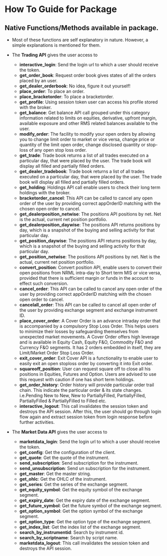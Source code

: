 # How To Guide for Package

## Native Functions/Methods available in package.
* Most of these functions are self explanatory in nature. However, a simple explanations is mentioned for them.
*  The __Trading API__ gives the user access to 
      *  __interactive_login__: Send the login url to which a user should receive the token.
      *  __get_order_book__: Request order book gives states of all the orders placed by an user.
      *  __get_dealer_orderbook__: No idea, figure it out yourself!
      *  __place_order__: To place an order.
      *  __place_bracketorder__: To place a bracketorder.
      *  __get_profile__: Using session token user can access his profile stored with the broker.
      *  __get_balance__: Get balance API call grouped under this category information related to limits on equities, derivative, upfront margin, available exposure and other RMS related balances available to the user.
      *  __modify_order__: The facility to modify your open orders by allowing you to change limit order to market or vice versa, change price or quantity of the limit open order, change disclosed quantity or stop-loss of any open stop loss order.
      *  __get_trade__: Trade book returns a list of all trades executed on a particular day, that were placed by the user. The trade book will display all filled and partially filled orders.
      *  __get_dealer_tradebook__: Trade book returns a list of all trades executed on a particular day, that were placed by the user. The trade book will display all filled and partially filled orders.
      *  __get_holding__: Holdings API call enable users to check their long term holdings with the broker.
      *  __bracketorder_cancel__: This API can be called to cancel any open order of the user by providing correct appOrderID matching with the chosen open order to cancel.
      *  __get_dealerposition_netwise__: The positions API positions by net. Net is the actual, current net position portfolio.
      *  __get_dealerposition_daywise__: The positions API returns positions by day, which is a snapshot of the buying and selling activity for that particular day.
      *  __get_position_daywise__: The positions API returns positions by day, which is a snapshot of the buying and selling activity for that particular day.
      *  __get_position_netwise__: The positions API positions by net. Net is the actual, current net position portfolio.
      *  __convert_position__: Convert position API, enable users to convert their open positions from NRML intra-day to Short term MIS or vice versa, provided that there is sufficient margin or funds in the account to effect such conversion.
      *  __cancel_order__: This API can be called to cancel any open order of the user by providing correct appOrderID matching with the chosen open order to cancel.
      *  __cancelall_order__: This API can be called to cancel all open order of the user by providing exchange segment and exchange instrument ID.
      *  __place_cover_order__: A Cover Order is an advance intraday order that is accompanied by a compulsory Stop Loss Order. This helps users to minimize their losses by safeguarding themselves from unexpected market movements. A Cover Order offers high leverage and is available in Equity Cash, Equity F&O, Commodity F&O and Currency F&O segments. It has 2 orders embedded in itself, they are Limit/Market Order Stop Loss Order.
      *  __exit_cover_order__: Exit Cover API is a functionality to enable user to easily exit an open stoploss order by converting it into Exit order.
      *  __squareoff_position__: User can request square off to close all his positions in Equities, Futures and Option. Users are advised to use this request with caution if one has short term holdings.
      *  __get_order_history__: Order history will provide particular order trail chain. This indicate the particular order & its state changes. i.e.Pending New to New, New to PartiallyFilled, PartiallyFilled, PartiallyFilled & PartiallyFilled to Filled etc.
      *  __interactive_logout__: This call invalidates the session token and destroys the API session. After this, the user should go through login flow again and extract session token from login response before further activities.

*  The __Market Data API__ gives the user access to 
      *  __marketdata_login__: Send the login url to which a user should receive the token.
      *  __get_config__: Get the configuration of the client.
      *  __get_quote__: Get the quote of the instrument.
      *  __send_subscription__: Send subscription for the instrument.
      *  __send_unsubscription__: Send un subscription for the instrument.
      *  __get_master__: Get the master string.
      *  __get_ohlc__: Get the OHLC of the instrument.
      *  __get_series__: Get the series of the exchange segment.
      *  __get_equity_symbol__: Get the equity symbol of the exchange segment.
      *  __get_expiry_date__: Get the expiry date of the exchange segment.
      *  __get_future_symbol__: Get the future symbol of the exchange segment.
      *  __get_option_symbol__: Get the option symbol of the exchange segment.
      *  __get_option_type__: Get the option type of the exchange segment.
      *  __get_index_list__: Get the index list of the exchange segment.
      *  __search_by_instrumentid__: Search by instrument id.
      *  __search_by_scriptname__: Search by script name.
      *  __marketdata_logout__: This call invalidates the session token and destroys the API session.
